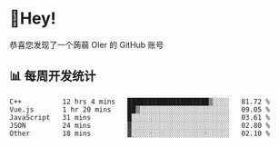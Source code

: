 # 👋Hey!
恭喜您发现了一个蒟蒻 OIer 的 GitHub 账号

## 📊 每周开发统计
<!--START_SECTION:waka-->
```text
C++          12 hrs 4 mins   ████████████████████▒░░░░   81.72 % 
Vue.js       1 hr 20 mins    ██▒░░░░░░░░░░░░░░░░░░░░░░   09.05 % 
JavaScript   31 mins         █░░░░░░░░░░░░░░░░░░░░░░░░   03.61 % 
JSON         24 mins         ▓░░░░░░░░░░░░░░░░░░░░░░░░   02.80 % 
Other        18 mins         ▓░░░░░░░░░░░░░░░░░░░░░░░░   02.10 % 
```
<!--END_SECTION:waka-->
